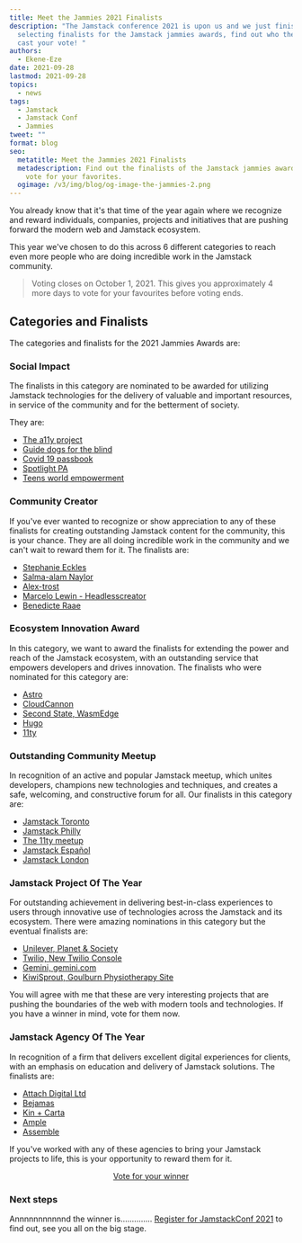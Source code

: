 ```yaml
---
title: Meet the Jammies 2021 Finalists
description: "The Jamstack conference 2021 is upon us and we just finished
  selecting finalists for the Jamstack jammies awards, find out who they are and
  cast your vote! "
authors:
  - Ekene-Eze
date: 2021-09-28
lastmod: 2021-09-28
topics:
  - news
tags:
  - Jamstack
  - Jamstack Conf
  - Jammies
tweet: ""
format: blog
seo:
  metatitle: Meet the Jammies 2021 Finalists
  metadescription: Find out the finalists of the Jamstack jammies awards 2021 and
    vote for your favorites.
  ogimage: /v3/img/blog/og-image-the-jammies-2.png
---
```

You already know that it's that time of the year again where we recognize and reward individuals, companies, projects and initiatives that are pushing forward the modern web and Jamstack ecosystem.

This year we've chosen to do this across 6 different categories to reach even more people who are doing incredible work in the Jamstack community.

> Voting closes on October 1, 2021. This gives you approximately 4 more days to vote for your favourites before voting ends.

## Categories and Finalists

The categories and finalists for the 2021 Jammies Awards are:

### Social Impact

The finalists in this category are nominated to be awarded for utilizing Jamstack technologies for the delivery of valuable and important resources, in service of the community and for the betterment of society.

They are:

* [The a11y project](https://www.a11yproject.com)
* [Guide dogs for the blind](https://www.guidedogs.com)
* [Covid 19 passbook](https://covid19passbook.netlify.app/)
* [Spotlight PA](https://www.spotlightpa.org)
* [Teens world empowerment](https://agilitycms.com/resources/posts/agility-cms-vercel-school-tour-in-nigeria)

### Community Creator

If you've ever wanted to recognize or show appreciation to any of these finalists for creating outstanding Jamstack content for the community, this is your chance. They are all doing incredible work in the community and we can't wait to reward them for it. The finalists are:

* [Stephanie Eckles](https://twitter.com/5t3ph)
* [Salma-alam Naylor](https://twitter.com/whitep4nth3r)
* [Alex-trost](https://twitter.com/trostcodes)
* [Marcelo Lewin - Headlesscreator](https://www.headlesscreator.com)
* [Benedicte Raae](https://twitter.com/raae)

### Ecosystem Innovation Award

In this category, we want to award the finalists for extending the power and reach of the Jamstack ecosystem, with an outstanding service that empowers developers and drives innovation. The finalists who were nominated for this category are:

* [Astro](https://astro.build/)
* [CloudCannon](https://cloudcannon.com)
* [Second State, WasmEdge](https://www.secondstate.io/)
* [Hugo](https://gohugo.io/)
* [11ty](https://www.11ty.dev)



### Outstanding Community Meetup

In recognition of an active and popular Jamstack meetup, which unites developers, champions new technologies and techniques, and creates a safe, welcoming, and constructive forum for all. Our finalists in this category are:

* [Jamstack Toronto](https://www.meetup.com/JAMstack-Toronto/)
* [Jamstack Philly](https://www.meetup.com/JAMstack-Philly/)
* [The 11ty meetup](https://11tymeetup.dev/)
* [Jamstack Español](https://www.meetup.com/Jamstack-barcelona/)
* [Jamstack London](https://www.meetup.com/Jamstack-London/)

### Jamstack Project Of The Year

For outstanding achievement in delivering best-in-class experiences to users through innovative use of technologies across the Jamstack and its ecosystem. There were amazing nominations in this category but the eventual finalists are:

* [Unilever, Planet & Society](https://www.unilever.com/planet-and-society/)
* [Twilio, New Twilio Console](https://www.twilio.com/blog/bridging-legacy-and-future-platforms)
* [Gemini, gemini.com](https://www.gemini.com)
* [KiwiSprout, Goulburn Physiotherapy Site](https://kiwisprout.nz/goulburn-physiotherapy)

You will agree with me that these are very interesting projects that are pushing the boundaries of the web with modern tools and technologies. If you have a winner in mind, vote for them now.

### Jamstack Agency Of The Year

In recognition of a firm that delivers excellent digital experiences for clients, with an emphasis on education and delivery of Jamstack solutions. The finalists are:

* [Attach Digital Ltd](https://www.attachdigital.co.uk)
* [Bejamas](https://bejamas.io)
* [Kin + Carta](https://www.kinandcarta.com/en/)
* [Ample](https://www.ample.co/)
* [Assemble](https://www.assembleinc.com)

If you've worked with any of these agencies to bring your Jamstack projects to life, this is your opportunity to reward them for it.

<p style="text-align:center"><a href="https://jamstackconf.com/jammies/" class="button">Vote for your winner</a></p>

### Next steps

Annnnnnnnnnnd the winner is.............. [Register for JamstackConf 2021](https://jamstackconf.com/#/register) to find out, see you all on the big stage.
